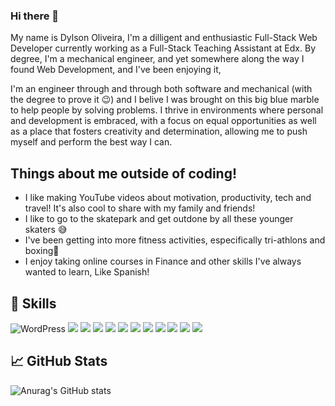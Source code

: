 ### Hi there 👋

My name is Dylson Oliveira, I'm a dilligent and enthusiastic Full-Stack Web Developer currently working as a Full-Stack Teaching Assistant at Edx. 
By degree, I'm a mechanical engineer, and yet somewhere along the way I found Web Development, and I've been enjoying it, 

I'm an engineer through and through both software and mechanical (with the degree to prove it 😉) and I belive I was brought on this big blue marble to help people by solving problems. I thrive in environments where personal and development is embraced, with a focus on equal opportunities as well as a place that fosters creativity and determination, allowing me to push myself and perform the best way I can.

## Things about me outside of coding!
* I like making YouTube videos about motivation, productivity, tech and travel! It's also cool to share with my family and friends!
* I like to go to the skatepark and get outdone by all these younger skaters 😅
* I've been getting into more fitness activities, especifically tri-athlons and boxing🥊 
* I enjoy taking online courses in Finance and other skills I've always wanted to learn, Like Spanish!

## 🤹 Skills

![WordPress](https://img.shields.io/badge/WordPress-%23117AC9.svg?style=for-the-badge&logo=WordPress&logoColor=white)
![](https://img.shields.io/badge/JavaScript-F7DF1E?style=for-the-badge&logo=javascript&logoColor=black)
![](https://img.shields.io/badge/jQuery-0769AD?style=for-the-badge&logo=jquery&logoColor=white)
![](https://img.shields.io/badge/HTML5-E34F26?style=for-the-badge&logo=html5&logoColor=white)
![](https://img.shields.io/badge/CSS3-1572B6?style=for-the-badge&logo=css3&logoColor=white)
![](https://img.shields.io/badge/Bootstrap-563D7C?style=for-the-badge&logo=bootstrap&logoColor=white)
![](https://img.shields.io/badge/Node.js-43853D?style=for-the-badge&logo=node.js&logoColor=white)
![](https://img.shields.io/badge/Express.js-404D59?style=for-the-badge)
![](https://img.shields.io/badge/React-20232A?style=for-the-badge&logo=react&logoColor=61DAFB)
![](https://img.shields.io/badge/MySQL-00000F?style=for-the-badge&logo=mysql&logoColor=white) 
![](https://img.shields.io/badge/MongoDB-4EA94B?style=for-the-badge&logo=mongodb&logoColor=white)
![](https://img.shields.io/badge/Heroku-430098?style=for-the-badge&logo=heroku&logoColor=white)


## &#x1f4c8; GitHub Stats

![Anurag's GitHub stats](https://github-readme-stats.vercel.app/api?username=dylson14&show_icons=true&theme=tokyonight)


